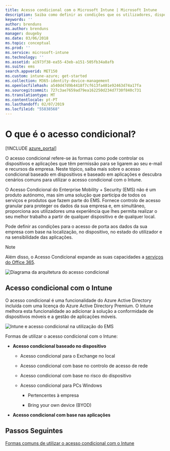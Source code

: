 ```yaml
---
title: Acesso condicional com o Microsoft Intune | Microsoft Intune
description: Saiba como definir as condições que os utilizadores, dispositivos e aplicações têm de reunir para aceder aos recursos da empresa no Microsoft Intune.
keywords: ''
author: brenduns
ms.author: brenduns
manager: dougeby
ms.date: 03/06/2018
ms.topic: conceptual
ms.prod: ''
ms.service: microsoft-intune
ms.technology: ''
ms.assetid: a1973f38-ea55-43eb-a151-505fb34a8afb
ms.suite: ems
search.appverid: MET150
ms.custom: intune-azure; get-started
ms.collection: M365-identity-device-management
ms.openlocfilehash: a540d47d9b4418f7cf613fa401e92463d74a17fa
ms.sourcegitcommit: 727c3ae7659ad79ea162250d234d7730f840c731
ms.translationtype: MT
ms.contentlocale: pt-PT
ms.lasthandoff: 02/07/2019
ms.locfileid: "55838568"
---
```

# <a name="whats-conditional-access"></a>O que é o acesso condicional?

[!INCLUDE [azure_portal](./includes/azure_portal.md)]

O acesso condicional refere-se às formas como pode controlar os dispositivos e aplicações que têm permissão para se ligarem ao seu e-mail e recursos da empresa. Neste tópico, saiba mais sobre o acesso condicional baseado em dispositivos e baseado em aplicações e descubra cenários comuns para utilizar o acesso condicional com o Intune.

O Acesso Condicional do Enterprise Mobility + Security (EMS) não é um produto autónomo, mas sim uma solução que participa de todos os serviços e produtos que fazem parte do EMS. Fornece controlo de acesso granular para proteger os dados da sua empresa e, em simultâneo, proporciona aos utilizadores uma experiência que lhes permita realizar o seu melhor trabalho a partir de qualquer dispositivo e de qualquer local.

Pode definir as condições para o acesso de porta aos dados da sua empresa com base na localização, no dispositivo, no estado do utilizador e na sensibilidade das aplicações.

> [!NOTE] 
> Além disso, o Acesso Condicional expande as suas capacidades a [serviços do Office 365](https://blogs.technet.microsoft.com/wbaer/2017/02/17/conditional-access-policies-with-sharepoint-online-and-onedrive-for-business/).

![Diagrama da arquitetura do acesso condicional](./media/ca-diagram-1.png)

## <a name="conditional-access-with-intune"></a>Acesso condicional com o Intune

O acesso condicional é uma funcionalidade do Azure Active Directory incluída com uma licença do Azure Active Directory Premium. O Intune melhora esta funcionalidade ao adicionar à solução a conformidade de dispositivos móveis e a gestão de aplicações móveis. 

![Intune e acesso condicional na utilização do EMS](./media/intune-with-ca-1.png)

Formas de utilizar o acesso condicional com o Intune:

-   **Acesso condicional baseado no dispositivo**

    -   Acesso condicional para o Exchange no local

    -   Acesso condicional com base no controlo de acesso de rede

    -   Acesso condicional com base no risco do dispositivo

    -   Acesso condicional para PCs Windows

        -   Pertencentes à empresa

        -   Bring your own device (BYOD)

-   **Acesso condicional com base nas aplicações**

## <a name="next-steps"></a>Passos Seguintes

[Formas comuns de utilizar o acesso condicional com o Intune](conditional-access-intune-common-ways-use.md)
